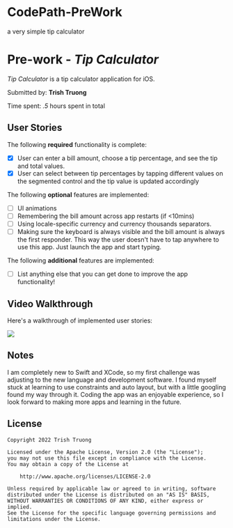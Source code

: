 # CodePath-PreWork
a very simple tip calculator
# Pre-work - *Tip Calculator*

*Tip Calculator* is a tip calculator application for iOS.

Submitted by: **Trish Truong**

Time spent: *.5* hours spent in total

## User Stories

The following **required** functionality is complete:

* [x] User can enter a bill amount, choose a tip percentage, and see the tip and total values.
* [x] User can select between tip percentages by tapping different values on the segmented control and the tip value is updated accordingly

The following **optional** features are implemented:

* [ ] UI animations
* [ ] Remembering the bill amount across app restarts (if <10mins)
* [ ] Using locale-specific currency and currency thousands separators.
* [ ] Making sure the keyboard is always visible and the bill amount is always the first responder. This way the user doesn't have to tap anywhere to use this app. Just launch the app and start typing.

The following **additional** features are implemented:

- [ ] List anything else that you can get done to improve the app functionality!

## Video Walkthrough

Here's a walkthrough of implemented user stories:

![](https://i.imgur.com/Bv9clLZ.gif)

<!-- GIF created with [LiceCap](http://www.cockos.com/licecap/). -->

## Notes

I am completely new to Swift and XCode, so my first challenge was adjusting to the new language and development software. I found myself stuck at learning to use constraints and auto layout, but with a little googling found my way through it. Coding the app was an enjoyable experience, so I look forward to making more apps and learning in the future.

## License

    Copyright 2022 Trish Truong

    Licensed under the Apache License, Version 2.0 (the "License");
    you may not use this file except in compliance with the License.
    You may obtain a copy of the License at

        http://www.apache.org/licenses/LICENSE-2.0

    Unless required by applicable law or agreed to in writing, software
    distributed under the License is distributed on an "AS IS" BASIS,
    WITHOUT WARRANTIES OR CONDITIONS OF ANY KIND, either express or implied.
    See the License for the specific language governing permissions and
    limitations under the License.

